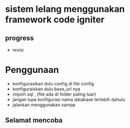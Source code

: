 # sistem lelang menggunakan framework code igniter

## progress
- revisi

# Penggunaan 
 - konfigurasikan dulu config di file config 
 - konfiguraiskan dulu base_url nya
 - import sql , (file ada di folder paling luar)
 - jangan lupa konfigurasi nama database terlebih dahulu
 - jalankan menggunakan xampp

## Selamat mencoba
